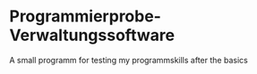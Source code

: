 # Programmierprobe-Verwaltungssoftware
A small programm for testing my programmskills after the basics

